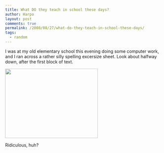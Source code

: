 ```yaml
---
title: What DO they teach in school these days?
author: Harpo
layout: post
comments: true
permalink: /2008/08/27/what-do-they-teach-in-school-these-days/
tags:
  - random
---
```

I was at my old elementary school this evening doing some computer work, and I ran across a rather silly spelling excersize sheet. Look about halfway down, after the first block of text.

[<img class="alignnone size-full wp-image-364" src="http://www.harpojaeger.com/assets/media/wp-content/uploads/2008/08/l-640-480-f051330f-6267-4111-81f1-eac4dddc7738.jpeg" alt="" width="300" height="225" />][1]

Ridiculous, huh?

 [1]: http://www.harpojaeger.com/assets/media/wp-content/uploads/2008/08/l-640-480-f051330f-6267-4111-81f1-eac4dddc7738.jpeg